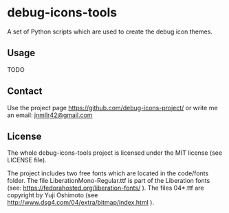 debug-icons-tools
=================

A set of Python scripts which are used to create the debug icon themes.

Usage
-----

TODO

Contact
------

Use the project page https://github.com/debug-icons-project/ or write me an email: jnmllr42@gmail.com

License
-------

The whole debug-icons-tools project is licensed under the MIT license (see LICENSE file).

The project includes two free fonts which are located in the code/fonts folder. The file LiberationMono-Regular.ttf is part of the Liberation fonts (see: https://fedorahosted.org/liberation-fonts/ ). The files 04*.ttf are copyright by Yuji Oshimoto (see http://www.dsg4.com/04/extra/bitmap/index.html ).
